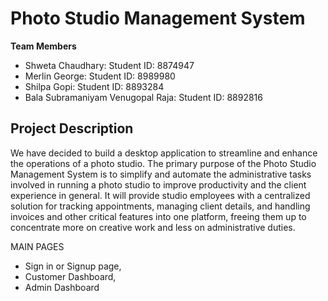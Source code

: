 # Photo Studio Management System
**Team Members**  
* Shweta Chaudhary: Student ID: 8874947  
* Merlin George: Student ID: 8989980  
* Shilpa Gopi: Student ID: 8893284  
* Bala Subramaniyam Venugopal Raja: Student ID: 8892816

## Project Description
We have decided to build a desktop application to streamline and enhance the operations of a photo studio. The primary purpose of the Photo Studio Management System is to simplify and automate the administrative tasks involved in running a photo studio to improve productivity and the client experience in general. It will provide studio employees with a centralized solution for tracking appointments, managing client details, and handling invoices and other critical features into one platform, freeing them up to concentrate more on creative work and less on administrative duties. 

MAIN PAGES 
* Sign in or Signup page, 
* Customer Dashboard,
* Admin Dashboard
